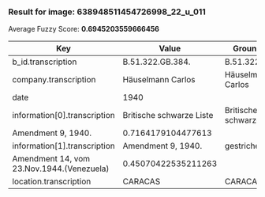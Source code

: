 ### Result for image: 638948511454726998_22_u_011
Average Fuzzy Score: **0.6945203559666456**
<small>

| Key | Value | Ground Truth | Score |
| --- | --- | --- | --- |
| b_id.transcription | B.51.322.GB.384. | B.51.322.GB.384. | 1.0 |
| company.transcription | Häuselmann Carlos | Häuselmann Carlos | 1.0 |
| date | 1940 |  | 0.0 |
| information[0].transcription | Britische schwarze Liste | Britische schwarze Liste
Amendment 9, 1940. | 0.7164179104477613 |
| information[1].transcription | Amendment 9, 1940. | gestrichen:
Amendment 14, vom 23.Nov.1944.(Venezuela) | 0.45070422535211263 |
| location.transcription | CARACAS | CARACAS | 1.0 |

</small>
